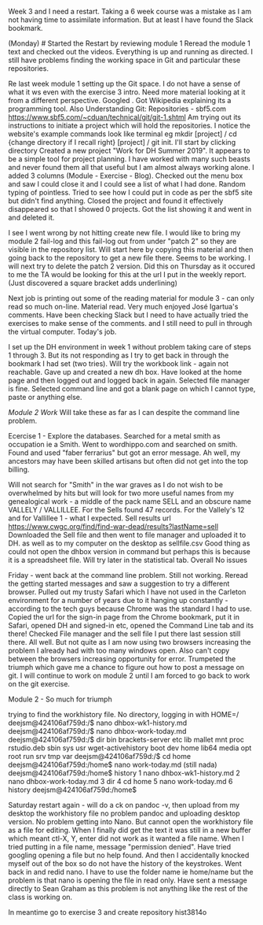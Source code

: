 Week 3 and I need a restart. Taking a 6 week course was a mistake as I am not having time to assimilate information. But at least I have found the Slack bookmark.

(Monday) # Started the Restart by reviewing module 1
Reread the module 1 text and checked out the videos. Everything is up and running as directed. I still have problems finding the working space in Git and particular these repositories.

Re last week module 1 setting up the Git space. I do not have a sense of what it ws even with the exercise 3 intro. Need more material looking at it from a different perspective. Googled <what are Git repositories>. Got Wikipedia explaining its a programming tool. Also Understanding Git: Repositories - sbf5.com
https://www.sbf5.com/~cduan/technical/git/git-1.shtml Am trying out its instructions to initiate a project which will hold the repositories. I notice the website's example commands look like terminal eg mkdir [project] / cd {change directory if I recall right} [project] / git init. I'll start by clicking directory
Created a new project "Work for DH Summer 2019". It appears to be a simple tool for project planning. I have worked with many such beasts and never found them all that useful but I am almost always working alone. I added 3 columns (Module - Exercise - Blog). Checked out the menu box and saw I could close it and I could see a list of what I had done. Random typing of <git init> pointless. Tried to see how I could put in code as per the sbf5 site but didn't find anything. Closed the project and found it effectively disappeared so that I showed 0 projects. Got the list showing it and went in and deleted it.
  
I see I went wrong by not hitting create new file. I would like to bring my module 2 fail-log and this fail-log out from under "patch 2" so they are visible in the repository list. Will start here by copying this material and then going back to the repository to get a new file there. Seems to be working. I will next try to delete the patch 2 version. Did this on Thursday as it occured to me the TA would be looking for this at the url I put in the weekly report. (Just discovered a square bracket adds underlining)

Next job is printing out some of the reading material for module 3 - can only read so much on-line. Material read. Very much enjoyed José Igartua's comments. Have been checking Slack but I need to have actually tried the exercises to make sense of the comments. and I still need to pull in through the virtual computer. Today's job.

I set up the DH environment in week 1 without problem taking care of steps 1 through 3. But its not responding as I try to get back in through the bookmark I had set (two tries). Will try the workbook link - again not reachable. Gave up and created a new dh box.
Have looked at the home page and then logged out and logged back in again. Selected file manager is fine. Selected command line and got a blank page on which I cannot type, paste or anything else.

*Module 2 Work*
Will take these as far as I can despite the command line problem.

Ecercise 1 - Explore the databases. Searched for a metal smith as occupation ie a Smith. Went to wordhippo.com and searched on smith. Found and used "faber ferrarius" but got an error message. Ah well, my ancestors may have been skilled artisans but often did not get into the top billing.

Will not search for "Smith" in the war graves as I do not wish to be overwhelmed by hits but will look for two more useful names from my genealogical work - a middle of the pack name SELL and an obscure name VALLELY / VALLILLEE. For the Sells found 47 records. For the Vallely's 12 and for Vallillee 1 - what I expected. 
Sell results url https://www.cwgc.org/find/find-war-dead/results?lastName=sell
Downloaded the Sell file and then went to file manager and uploaded it to DH. as well as to my computer on the desktop as sellfile.csv Good thing as could not open the dhbox version in command but perhaps this is because it is a spreadsheet file. Will try later in the statistical tab.
Overall No issues

Friday - went back at the command line problem. Still not working. Reread the getting started messages and saw a suggestion to try a different browser. Pulled out my trusty Safari which I have not used in the Carleton environment for a number of years due to it hanging up constantly - according to the tech guys because Chrome was the standard I had to use. Copied the url for the sign-in page from the Chrome bookmark, put it in Safari, opened DH and signed-in etc, opened the Command Line tab and its there! Checked File manager and the sell file I put there last session still there. All well.
But not quite as I am now using two browsers increasing the problem I already had with too many windows open. Also can't copy between the browsers increasing opportunity for error. Trumpeted the triumph which gave me a chance to figure out how to post a message on git.
I will continue to work on module 2 until I am forced to go back to work on the git exercise.

Module 2 - So much for triumph

trying to find the workhistory file.
No directory, logging in with HOME=/
deejsm@424106af759d:/$ nano dhbox-wk1-history.md
deejsm@424106af759d:/$ nano dhbox-work-today.md
deejsm@424106af759d:/$ dir
bin   brackets-server  etc   lib    mallet  mnt  proc  rstudio.deb  sbin  sys  usr  wget-activehistory
boot  dev              home  lib64  media   opt  root  run          srv   tmp  var
deejsm@424106af759d:/$ cd home
deejsm@424106af759d:/home$ nano work-today.md (still nada)
deejsm@424106af759d:/home$ history
    1  nano dhbox-wk1-history.md
    2  nano dhbox-work-today.md
    3  dir
    4  cd home
    5  nano work-today.md
    6  history
deejsm@424106af759d:/home$

Saturday restart again - will do a ck on pandoc -v, then upload from my desktop the workhistory file
no problem pandoc and uploading desktop version. No problem getting into Nano. But cannot open the workhistory file as a file for editing. When I finally did get the text it was still in a new buffer which meant ctl-X, Y, enter did not work as it wanted a file name. When I tried putting in a file name, message "permission denied". Have tried googling opening a file but no help found. And then I accidentally knocked myself out of the box so do not have the history of the keystrokes. Went back in and redid nano. I have to use the folder name ie home/name but the problem is that nano is opening the file in read only. Have sent a message directly to Sean Graham as this problem is not anything like the rest of the class is working on.

In meantime go to exercise 3 and create repository hist3814o
